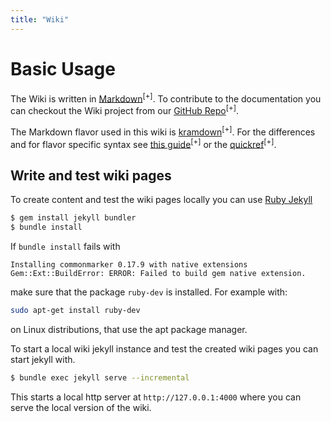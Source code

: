 ```yaml
---
title: "Wiki"
---
```

# Basic Usage

The Wiki is written in [Markdown](https://guides.github.com/features/mastering-markdown/)<sup>[+]</sup>. To contribute to the documentation you can checkout the Wiki project from our [GitHub Repo](https://github.com/evannetwork/evannetwork.github.io)<sup>[+]</sup>.

The Markdown flavor used in this wiki is [kramdown](https://kramdown.gettalong.org/)<sup>[+]</sup>. For the differences and for flavor specific syntax see [this guide](https://kramdown.gettalong.org/syntax.html)<sup>[+]</sup> or the [quickref](https://kramdown.gettalong.org/quickref.html)<sup>[+]</sup>.


## Write and test wiki pages
To create content and test the wiki pages locally you can use [Ruby Jekyll](https://jekyllrb.com/)

```bash
$ gem install jekyll bundler
$ bundle install
```

If ```bundle install``` fails with
```
Installing commonmarker 0.17.9 with native extensions
Gem::Ext::BuildError: ERROR: Failed to build gem native extension.
```

make sure that the package ```ruby-dev``` is installed. For example with:
```bash
sudo apt-get install ruby-dev
```
on Linux distributions, that use the apt package manager.

To start a local wiki jekyll instance and test the created wiki pages you can start jekyll with.
```bash
$ bundle exec jekyll serve --incremental
```

This starts a local http server at `http://127.0.0.1:4000` where you can serve the local version of the wiki.

